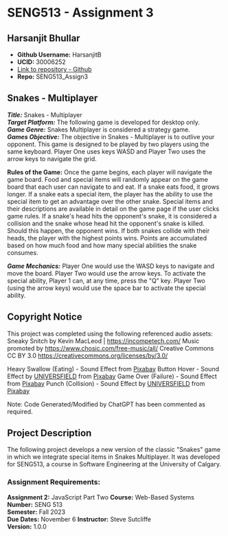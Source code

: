 # SENG513 - Assignment 3

## Harsanjit Bhullar

- **Github Username:** HarsanjitB
- **UCID:** 30006252
- [Link to repository - Github](https://github.com/HarsanjitB/SENG513_Assign2)
- **Repo:** SENG513_Assign3
## Snakes - Multiplayer
***Title:*** Snakes - Multiplayer \
***Target Platform:*** The following game is developed for desktop only. \
***Game Genre:*** Snakes Multiplayer is considered a strategy game. \
***Games Objective:*** The objective in Snakes - Multiplayer is to outlive your opponent. This game is designed to be played by two players using the same keyboard. Player One uses keys WASD and Player Two uses the arrow keys to navigate the grid. 

****Rules of the Game:**** Once the game begins, each player will navigate the game board. Food and special items will randomly appear on the game board that each user can navigate to and eat. If a snake eats food, it grows longer. If a snake eats a special item, the player has the ability to use the special item to get an advantage over the other snake. Special items and their descriptions are available in detail on the game page if the user clicks game rules. If a snake's head hits the opponent's snake, it is considered a collision and the snake whose head hit the opponent's snake is killed. Should this happen, the opponent wins. If both snakes collide with their heads, the player with the highest points wins. Points are accumulated based on how much food and how many special abilities the snake consumes.

***Game Mechanics:*** Player One would use the WASD keys to navigate and move the board. Player Two would use the arrow keys. To activate the special ability, Player 1 can, at any time, press the "Q" key. Player Two (using the arrow keys) would use the space bar to activate the special ability.

## Copyright Notice

This project was completed using the following referenced audio assets:
Sneaky Snitch by Kevin MacLeod | https://incompetech.com/
Music promoted by https://www.chosic.com/free-music/all/
Creative Commons CC BY 3.0
https://creativecommons.org/licenses/by/3.0/
 
Heavy Swallow (Eating) - Sound Effect from <a href="https://pixabay.com/sound-effects/?utm_source=link-attribution&utm_medium=referral&utm_campaign=music&utm_content=14682">Pixabay</a>
Button Hover - Sound Effect by <a href="https://pixabay.com/users/universfield-28281460/?utm_source=link-attribution&utm_medium=referral&utm_campaign=music&utm_content=124476">UNIVERSFIELD</a> from <a href="https://pixabay.com/sound-effects//?utm_source=link-attribution&utm_medium=referral&utm_campaign=music&utm_content=124476">Pixabay</a>
Game Over (Failure) - Sound Effect from <a href="https://pixabay.com/sound-effects/?utm_source=link-attribution&utm_medium=referral&utm_campaign=music&utm_content=7184">Pixabay</a>
Punch (Collision) - Sound Effect by <a href="https://pixabay.com/users/universfield-28281460/?utm_source=link-attribution&utm_medium=referral&utm_campaign=music&utm_content=140236">UNIVERSFIELD</a> from <a href="https://pixabay.com/sound-effects//?utm_source=link-attribution&utm_medium=referral&utm_campaign=music&utm_content=140236">Pixabay</a>

Note: Code Generated/Modified by ChatGPT has been commented as required. 

## Project Description

The following project develops a new version of the classic "Snakes" game in which we integrate special items in Snakes Multiplayer. It was developed for SENG513, a course in Software Engineering at the University of Calgary.

### Assignment Requirements:

**Assignment 2:** JavaScript Part Two
**Course:** Web-Based Systems  
**Number:** SENG 513  
**Semester:** Fall 2023  
**Due Dates:** November 6 
**Instructor:** Steve Sutcliffe <steve dot sutcliffe at ucalgary dot ca>  
**Version:** 1.0.0